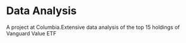 # Data Analysis
 
A project at Columbia.Extensive data analysis of the top 15 holdings of Vanguard Value ETF
